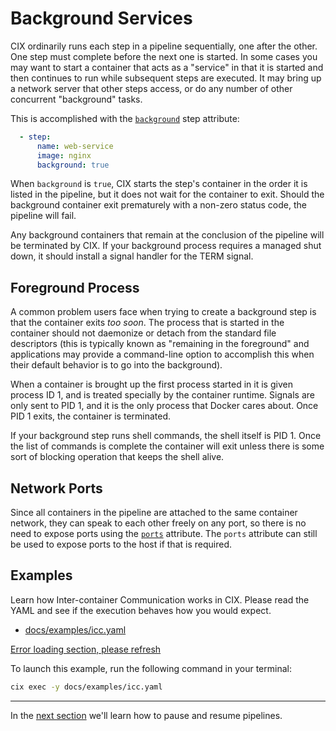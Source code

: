 # Background Services

CIX ordinarily runs each step in a pipeline sequentially, one after the other. One step must complete
before the next one is started. In some cases you may want to start a container that acts as a "service"
in that it is started and then continues to run while subsequent steps are executed. It may bring up
a network server that other steps access, or do any number of other concurrent "background" tasks.

This is accomplished with the [`background`](/reference/yaml?id=background) step attribute:

```yaml
  - step:
      name: web-service
      image: nginx
      background: true
```

When `background` is `true`, CIX starts the step's container in the order it is listed in the pipeline,
but it does not wait for the container to exit. Should the background container exit prematurely with a
non-zero status code, the pipeline will fail.

Any background containers that remain at the conclusion of the pipeline will be terminated by CIX. If your
background process requires a managed shut down, it should install a signal handler for the TERM signal.

## Foreground Process

A common problem users face when trying to create a background step is that the container exits
*too soon*. The process that is started in the container should not daemonize or detach from the standard
file descriptors (this is typically known as "remaining in the foreground" and applications may provide
a command-line option to accomplish this when their default behavior is to go into the background).

When a container is brought up the first process started in it is given process ID 1, and is treated
specially by the container runtime. Signals are only sent to PID 1, and it is the only process that
Docker cares about. Once PID 1 exits, the container is terminated.

If your background step runs shell commands, the shell itself is PID 1. Once the list of commands is
complete the container will exit unless there is some sort of blocking operation that keeps the shell
alive.

## Network Ports

Since all containers in the pipeline are attached to the same container network, they can
speak to each other freely on any port, so there is no need to expose ports using the
[`ports`](/reference/yaml?id=ports) attribute. The `ports` attribute can still be used to expose ports
to the host if that is required.

## Examples

Learn how Inter-container Communication works in CIX. Please read the YAML and see if the execution
behaves how you would expect.

* [docs/examples/icc.yaml](https://github.com/salesforce/cix/blob/master/docs/examples/icc.yaml)

[Error loading section, please refresh](../examples/icc.yaml ':include :type=code')

To launch this example, run the following command in your terminal:

```bash
cix exec -y docs/examples/icc.yaml
```

---

In the [next section](tutorials/phased-exec.md) we'll learn how to pause and resume pipelines.
